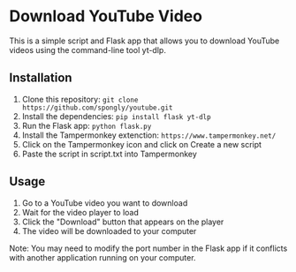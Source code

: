 # Download YouTube Video

This is a simple script and Flask app that allows you to download YouTube videos using the command-line tool yt-dlp.

## Installation

1. Clone this repository: `git clone https://github.com/spongly/youtube.git`
2. Install the dependencies: `pip install flask yt-dlp`
3. Run the Flask app: `python flask.py`
4. Install the Tampermonkey extenction: `https://www.tampermonkey.net/`
5. Click on the Tampermonkey icon and click on Create a new script
6. Paste the script in script.txt into Tampermonkey

## Usage

1. Go to a YouTube video you want to download
2. Wait for the video player to load
3. Click the "Download" button that appears on the player
4. The video will be downloaded to your computer

Note: You may need to modify the port number in the Flask app if it conflicts with another application running on your computer.
